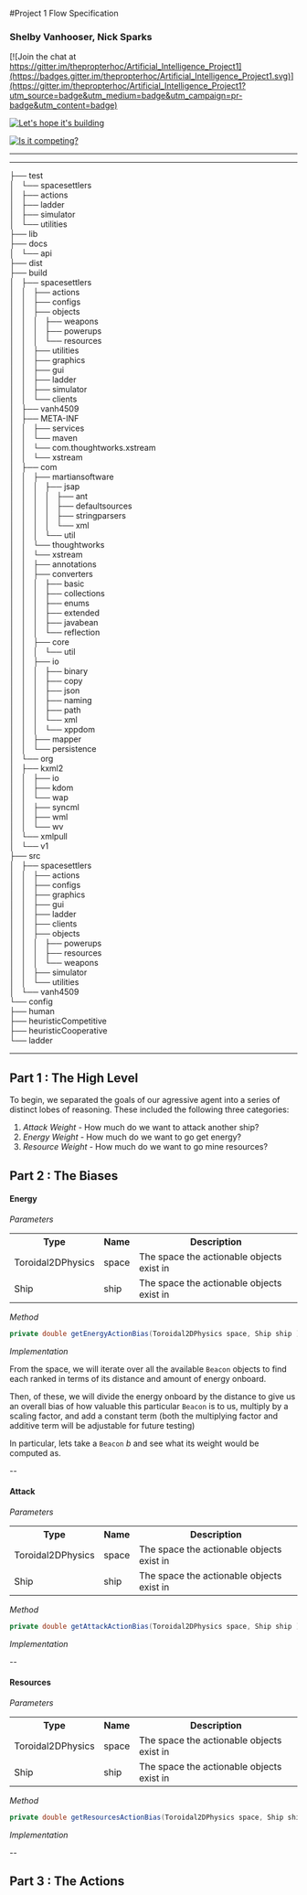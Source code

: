 #Project 1 Flow Specification 
### Shelby Vanhooser, Nick Sparks  

[![Join the chat at https://gitter.im/thepropterhoc/Artificial_Intelligence_Project1](https://badges.gitter.im/thepropterhoc/Artificial_Intelligence_Project1.svg)](https://gitter.im/thepropterhoc/Artificial_Intelligence_Project1?utm_source=badge&utm_medium=badge&utm_campaign=pr-badge&utm_content=badge)

[![Let's hope it's building](https://img.shields.io/badge/🚀heuristic-unknown-yellow.svg)](https://img.shields.io/badge/🚀heuristic-unknown-yellow.svg)

[![Is it competing?](https://img.shields.io/badge/💡status-inDevelopment-yellow.svg)](https://img.shields.io/badge/💡status-inDevelopment-yellow.svg)

___
___

├── test  
│   └── spacesettlers  
│       ├── actions  
│       ├── ladder  
│       ├── simulator  
│       └── utilities  
├── lib  
├── docs  
│   └── api  
├── dist   
├── build  
│   ├── spacesettlers  
│   │   ├── actions  
│   │   ├── configs  
│   │   ├── objects   
│   │   │   ├── weapons  
│   │   │   ├── powerups  
│   │   │   └── resources  
│   │   ├── utilities   
│   │   ├── graphics  
│   │   ├── gui  
│   │   ├── ladder  
│   │   ├── simulator  
│   │   └── clients    
│   ├── vanh4509  
│   ├── META-INF  
│   │   ├── services  
│   │   └── maven  
│   │       └── com.thoughtworks.xstream  
│   │           └── xstream  
│   ├── com  
│   │   ├── martiansoftware  
│   │   │   ├── jsap  
│   │   │   │   ├── ant  
│   │   │   │   ├── defaultsources  
│   │   │   │   ├── stringparsers  
│   │   │   │   └── xml  
│   │   │   └── util  
│   │   └── thoughtworks  
│   │       └── xstream  
│   │           ├── annotations  
│   │           ├── converters  
│   │           │   ├── basic  
│   │           │   ├── collections  
│   │           │   ├── enums  
│   │           │   ├── extended  
│   │           │   ├── javabean   
│   │           │   └── reflection  
│   │           ├── core  
│   │           │   └── util  
│   │           ├── io  
│   │           │   ├── binary  
│   │           │   ├── copy  
│   │           │   ├── json  
│   │           │   ├── naming  
│   │           │   ├── path  
│   │           │   └── xml  
│   │           │       └── xppdom  
│   │           ├── mapper  
│   │           └── persistence  
│   └── org  
│       ├── kxml2  
│       │   ├── io  
│       │   ├── kdom  
│       │   └── wap  
│       │       ├── syncml  
│       │       ├── wml  
│       │       └── wv  
│       └── xmlpull  
│           └── v1  
├── src  
│   ├── spacesettlers  
│   │   ├── actions  
│   │   ├── configs  
│   │   ├── graphics  
│   │   ├── gui  
│   │   ├── ladder  
│   │   ├── clients  
│   │   ├── objects  
│   │   │   ├── powerups  
│   │   │   ├── resources  
│   │   │   └── weapons  
│   │   ├── simulator  
│   │   └── utilities  
│   └── vanh4509  
└── config  
    ├── human  
    ├── heuristicCompetitive  
    ├── heuristicCooperative  
    └── ladder  
___


## Part 1 : The High Level  

To begin, we separated the goals of our agressive agent into a series of distinct lobes of reasoning.  These included the following three categories: 

1. *Attack Weight* - How much do we want to attack another ship? 
2. *Energy Weight* - How much do we want to go get energy?
3. *Resource Weight* - How much do we want to go mine resources?

## Part 2 : The Biases


#### Energy

_Parameters_  

<table>
	<th>
		Type
	</th>
	<th>
		Name
	</th>
	<th>
		Description
	</th>
	<tr>
		<td>
			Toroidal2DPhysics
		</td>  
		<td>
			space
		</td>
		<td>
			The space the actionable objects exist in 
		</td>
	</tr>
	<tr>
		<td>
			Ship
		</td>  
		<td>
			ship
		</td>
		<td>
			The space the actionable objects exist in 
		</td>
	</tr>
</table>

_Method_

~~~java
private double getEnergyActionBias(Toroidal2DPhysics space, Ship ship ){ ... } 
~~~

_Implementation_

From the space, we will iterate over all the available `Beacon` objects to find each ranked in terms of its distance and amount of energy onboard.  

Then, of these, we will divide the energy onboard by the distance to give us an overall bias of how valuable this particular `Beacon` is to us, multiply by a scaling factor, and add a constant term (both the multiplying factor and additive term will be adjustable for future testing) 

In particular, lets take a `Beacon` _b_ and see what its weight would be computed as.  




--  

#### Attack  

_Parameters_

<table>
	<th>
		Type
	</th>
	<th>
		Name
	</th>
	<th>
		Description
	</th>
	<tr>
		<td>
			Toroidal2DPhysics
		</td>  
		<td>
			space
		</td>
		<td>
			The space the actionable objects exist in 
		</td>
	</tr>
	<tr>
		<td>
			Ship
		</td>  
		<td>
			ship
		</td>
		<td>
			The space the actionable objects exist in 
		</td>
	</tr>
</table>

_Method_

~~~ java
private double getAttackActionBias(Toroidal2DPhysics space, Ship ship ){ ... }
~~~

_Implementation_


--

#### Resources

_Parameters_

<table>
	<th>
		Type
	</th>
	<th>
		Name
	</th>
	<th>
		Description
	</th>
	<tr>
		<td>
			Toroidal2DPhysics
		</td>  
		<td>
			space
		</td>
		<td>
			The space the actionable objects exist in 
		</td>
	</tr>
	<tr>
		<td>
			Ship
		</td>  
		<td>
			ship
		</td>
		<td>
			The space the actionable objects exist in 
		</td>
	</tr>
</table>

_Method_

~~~ java
private double getResourcesActionBias(Toroidal2DPhysics space, Ship ship ){ ... } 
~~~

_Implementation_


--

## Part 3 : The Actions

